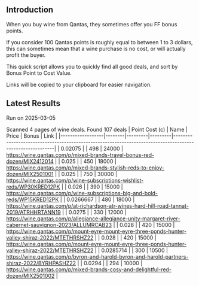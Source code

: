 ## Introduction

When you buy wine from Qantas, they sometimes offer you FF bonus points. 

If you consider 100 Qantas points is roughly equal to between 1 to 3 dollars, this can sometimes mean that a wine purchase is no cost, or will actually profit the buyer.

This quick script allows you to quickly find all good deals, and sort by Bonus Point to Cost Value.

Links will be copied to your clipboard for easier navigation.

## Latest Results

Run on 2025-03-05

Scanned 4 pages of wine deals.
Found 107 deals
|   Point Cost (c) | Name   |   Price |   Bonus | Link                                                                                                     |
|------------------|--------|---------|---------|----------------------------------------------------------------------------------------------------------|
|        0.02075   |        |     498 |   24000 | https://wine.qantas.com/p/mixed-brands-travel-bonus-red-dozen/MIX2412014                                 |
|        0.025     |        |     450 |   18000 | https://wine.qantas.com/p/mixed-brands-stylish-reds-to-enjoy-dozen/MIX2501001                            |
|        0.025     |        |     750 |   30000 | https://wine.qantas.com/p/wine-subscriptions-wishlist-reds/WP30KRED12PK                                  |
|        0.026     |        |     390 |   15000 | https://wine.qantas.com/p/wine-subscriptions-big-and-bold-reds/WP15KRED12PK                              |
|        0.0266667 |        |     480 |   18000 | https://wine.qantas.com/p/at-richardson-atr-wines-hard-hill-road-tannat-2019/ATRHHRTANN19                |
|        0.0275    |        |     330 |   12000 | https://wine.qantas.com/p/allegiance-allegiance-unity-margaret-river-cabernet-sauvignon-2023/ALLUMRCAB23 |
|        0.028     |        |     420 |   15000 | https://wine.qantas.com/p/mount-eyre-mount-eyre-three-ponds-hunter-valley-shiraz-2022/MTETHRSHZ22        |
|        0.028     |        |     420 |   15000 | https://wine.qantas.com/p/mount-eyre-mount-eyre-three-ponds-hunter-valley-shiraz-2022/MTETHRSHZ22        |
|        0.0285714 |        |     300 |   10500 | https://wine.qantas.com/p/byron-and-harold-byron-and-harold-partners-shiraz-2022/BYRHPASHZ22             |
|        0.0294    |        |     294 |   10000 | https://wine.qantas.com/p/mixed-brands-cosy-and-delightful-red-dozen/MIX2501002                          |


